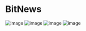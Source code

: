 # BitNews
![image](https://user-images.githubusercontent.com/31977112/43686577-309eb68a-9903-11e8-9a46-23bc6067c2ea.png)
![image](https://user-images.githubusercontent.com/31977112/43686651-77fea6d8-9904-11e8-8db8-c8e847f31419.png)
![image](https://user-images.githubusercontent.com/31977112/43686590-7918baaa-9903-11e8-8dcf-bf74cf8a774f.png)
![image](https://user-images.githubusercontent.com/31977112/43686639-3e7f1e88-9904-11e8-8f57-185596c2a185.png)
